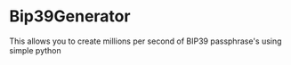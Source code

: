 # Bip39Generator
This allows you to create millions per second of BIP39 passphrase's using simple python
